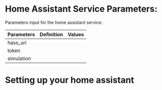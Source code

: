 
# Home Assistant Service Parameters:
Parameters input for the home assistant service: 

| Parameters           | Definition | Values |
|----------------------|------------|--------|
|hass_uri              |            |        |
|token                 |            |        |
|simulation            |            |        |

# Setting up your home assistant



